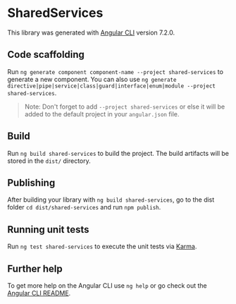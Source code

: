 # SharedServices

This library was generated with [Angular CLI](https://github.com/angular/angular-cli) version 7.2.0.

## Code scaffolding

Run `ng generate component component-name --project shared-services` to generate a new component. You can also use `ng generate directive|pipe|service|class|guard|interface|enum|module --project shared-services`.

> Note: Don't forget to add `--project shared-services` or else it will be added to the default project in your `angular.json` file.

## Build

Run `ng build shared-services` to build the project. The build artifacts will be stored in the `dist/` directory.

## Publishing

After building your library with `ng build shared-services`, go to the dist folder `cd dist/shared-services` and run `npm publish`.

## Running unit tests

Run `ng test shared-services` to execute the unit tests via [Karma](https://karma-runner.github.io).

## Further help

To get more help on the Angular CLI use `ng help` or go check out the [Angular CLI README](https://github.com/angular/angular-cli/blob/master/README.md).
